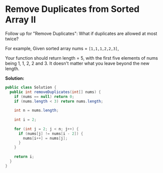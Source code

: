# Remove Duplicates from Sorted Array II

Follow up for "Remove Duplicates":
What if duplicates are allowed at most twice?

For example,
Given sorted array nums = `[1,1,1,2,2,3]`,

Your function should return length = 5, with the first five elements of nums being 1, 1, 2, 2 and 3. It doesn't matter what you leave beyond the new length.

**Solution:**
```java
public class Solution {
  public int removeDuplicates(int[] nums) {
    if (nums == null) return 0;
    if (nums.length < 3) return nums.length;
        
    int n = nums.length;
        
    int i = 2;
        
    for (int j = 2; j < n; j++) {
      if (nums[j] != nums[i - 2]) {
        nums[i++] = nums[j];
      }
    }
        
    return i;
  }
}
```